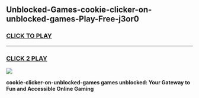
## Unblocked-Games-cookie-clicker-on-unblocked-games-Play-Free-j3or0
<h3>
<a href="https://premium76.site?title=cookie-clicker-on-unblocked-games&ref=09A">CLICK TO PLAY</a></h3>
<hr>

<h3>
<a href="https://premium76.site?title=cookie-clicker-on-unblocked-games&ref=09A">CLICK 2 PLAY</a>
  
</h3>

<a href="https://premium76.site?title=cookie-clicker-on-unblocked-games&ref=09A"><img src="https://clearcache.store/games.png"></a>


**cookie-clicker-on-unblocked-games games unblocked: Your Gateway to Fun and Accessible Online Gaming**
